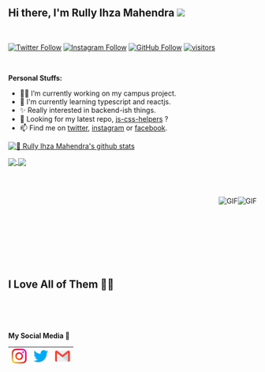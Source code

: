 ## Hi there, I'm Rully Ihza Mahendra <img src="https://github.com/TheDudeThatCode/TheDudeThatCode/blob/master/Assets/Hi.gif" width="29px">

<br>

[![Twitter Follow](https://img.shields.io/twitter/follow/rullyihza_?label=Follow&style=social)](https://twitter.com/rullyihza_)
[![Instagram Follow](https://img.shields.io/twitter/url?color=Follow&label=Follow&logo=instagram&style=social&url=https%3A%2F%2Finstagram.com%2Frllyhz)](https://instagram.com/rllyhz)
[![GitHub Follow](https://img.shields.io/github/followers/rllyhz?label=Follow&style=social)](https://github.com/rllyhz)
[![visitors](https://visitor-badge.laobi.icu/badge?page_id=rllyhz)](https://github.com/rllyhz)

<br>

**Personal Stuffs:**
- 👨‍💻 I’m currently working on my campus project.
- 🌱 I'm currently learning typescript and reactjs.
- ✨ Really interested in backend-ish things.
- 🤔 Looking for my latest repo, [js-css-helpers](https://github.com/rllyhz/js-and-css-helpers) ?
- 📫 Find me on [twitter](https://twitter.com/rullyihza_), [instagram](https://twitter.com/rllyhz) or [facebook](https://www.facebook.com/rully.ihza/).


[![🦉 Rully Ihza Mahendra's github stats](https://github-readme-stats.vercel.app/api?username=rllyhz&show_icons=true&hide_border=true&hide=issues&theme=radical)](https://github.com/rllyhz)

<a href="https://github.com/rllyhz">
  <img align="center" src="https://github-readme-stats.vercel.app/api/top-langs/?username=rllyhz&theme=dark&hide_langs_below=0.4" />
</a>

<a href="https://github.com/rllyhz/css-and-js-helpers">
 <img align="center" src="https://github-readme-stats.vercel.app/api/pin/?username=rllyhz&repo=js-and-css-helpers&theme=dark" />
</a>

<br><br>
<!--  -->

<!-- <img align="right" alt="GIF" height="130px" src="https://i.giphy.com/media/LMt9638dO8dftAjtco/200.webp" /> -->
[<img align="right" alt="GIF" height="120px" src="https://media3.giphy.com/media/ln7z2eWriiQAllfVcn/200w.webp"/>](https://github.com/rllyhz)
[<img align="right" alt="GIF" height="170px" src="https://media.giphy.com/media/5vg7AyX4KemvJwmPBr/giphy.gif" />](https://github.com/rllyhz)

<br><br><br><br><br><br><br><br>

## **I Love All of Them 💙🦉**

<br>

<h3 style="margin-top:3rem;"></h3>

**My Social Media 🦉**

| [<img src="images/Instagram.svg" width="30px" />](https://instagram.com/rllyhz) | [<img src="images/Twitter.svg" width="30px" />](https://twitter.com/rullyihza_) | [<img src="images/Gmail.svg" width="30px" />](mailto:rullyihza00@gmail.com) |
|  --  | --   |  --  |

<!-- https://cdn.svgporn.com/logos/html-5.svg
https://cdn.svgporn.com/logos/css-3.svg
https://cdn.svgporn.com/logos/javascript.svg
https://cdn.svgporn.com/logos/vue.svg
https://cdn.svgporn.com/logos/webpack.svg
https://cdn.svgporn.com/logos/eslint.svg
https://cdn.svgporn.com/logos/git-icon.svg
https://cdn.svgporn.com/logos/visual-studio-code.svg
https://cdn.svgporn.com/logos/less.svg
https://cdn.svgporn.com/logos/sass.svg
https://cdn.svgporn.com/logos/tailwindcss-icon.svg
https://cdn.svgporn.com/logos/tailwindcss-icon.svg
https://cdn.svgporn.com/logos/netlify.svg -->
